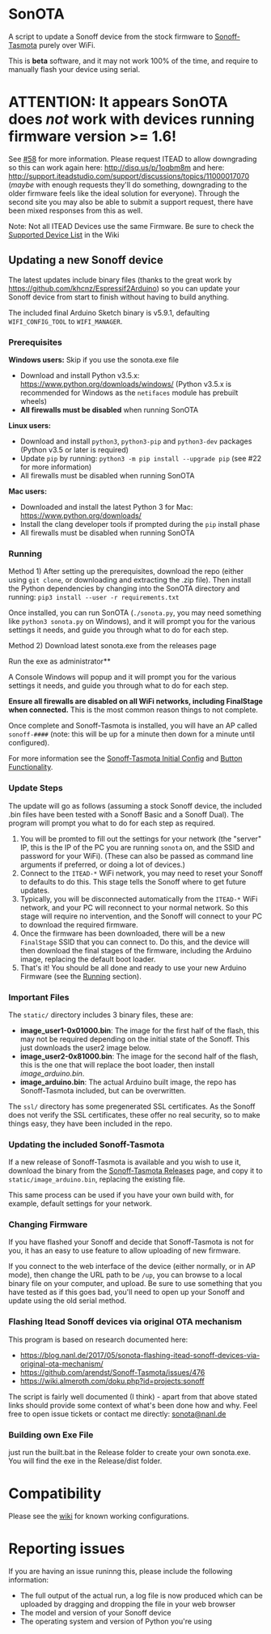 # SonOTA

A script to update a Sonoff device from the stock firmware to [Sonoff-Tasmota](https://github.com/arendst/Sonoff-Tasmota/) purely over WiFi.

This is **beta** software, and it may not work 100% of the time, and require to manually flash your device using serial.

# ATTENTION: It appears SonOTA does *not* work with devices running firmware version >= 1.6! #

See [#58](https://github.com/mirko/SonOTA/issues/58) for more information. Please request ITEAD to allow downgrading so this can work again here: http://disq.us/p/1oqbm8m and here: http://support.iteadstudio.com/support/discussions/topics/11000017070 (_maybe_ with enough requests they'll do something, downgrading to the older firmware feels like the ideal solution for everyone). Through the second site you may also be able to submit a support request, there have been mixed responses from this as well.

Note: Not all ITEAD Devices use the same Firmware. Be sure to check the [Supported Device List](https://github.com/mirko/SonOTA/wiki#known-working-configurations) in the Wiki

## Updating a new Sonoff device

The latest updates include binary files (thanks to the great work by https://github.com/khcnz/Espressif2Arduino) so you can update your Sonoff device
from start to finish without having to build anything. 

The included final Arduino Sketch binary is v5.9.1, defaulting `WIFI_CONFIG_TOOL` to `WIFI_MANAGER`.


### Prerequisites

**Windows users:**
Skip if you use the sonota.exe file
* Download and install Python v3.5.x: https://www.python.org/downloads/windows/
  (Python v3.5.x is recommended for Windows as the `netifaces` module has prebuilt wheels)
* **All firewalls must be disabled** when running SonOTA

**Linux users:**
* Download and install `python3`, `python3-pip` and `python3-dev` packages (Python v3.5 or later is required)
* Update `pip` by running: `python3 -m pip install --upgrade pip` (see #22 for more information)
* All firewalls must be disabled when running SonOTA

**Mac users:**
* Downloaded and install the latest Python 3 for Mac: https://www.python.org/downloads/
* Install the clang developer tools if prompted during the `pip` install phase
* All firewalls must be disabled when running SonOTA


### Running

Method 1)
After setting up the prerequisites, download the repo (either using `git clone`, or downloading and extracting the .zip file). Then install the Python dependencies by changing into the SonOTA directory and running:
`pip3 install --user -r requirements.txt`

Once installed, you can run SonOTA (`./sonota.py`, you may need something like `python3 sonota.py` on Windows), and it will prompt you for the various settings it needs, and guide you through what to do for each step.

Method 2)
Download latest sonota.exe from the releases page

Run the exe as administrator**

A Console Windows will popup and it will prompt you for the various settings it needs, and guide you through what to do for each step.


**Ensure all firewalls are disabled on all WiFi networks, including FinalStage when connected.** This is the most common reason things to not complete.

Once complete and Sonoff-Tasmota is installed, you will have an AP called `sonoff-####` (note: this will be up for a minute then down for a minute until configured).

For more information see the [Sonoff-Tasmota Initial Config](https://github.com/arendst/Sonoff-Tasmota/wiki/Initial-Configuration) and [Button Functionality](https://github.com/arendst/Sonoff-Tasmota/wiki/Button-usage).

### Update Steps

The update will go as follows (assuming a stock Sonoff device, the included .bin files have been tested with a Sonoff Basic and a Sonoff Dual). The program will prompt you what to do for each step as required.

1. You will be promted to fill out the settings for your network (the "server" IP, this is the IP of the PC you are running `sonota` on, and the SSID and password for your WiFi). (These can also be passed as command line arguments if preferred, or doing a lot of devices.)
2. Connect to the `ITEAD-*` WiFi network, you may need to reset your Sonoff to defaults to do this. This stage tells the Sonoff where to get future updates.
3. Typically, you will be disconnected automatically from the `ITEAD-*` WiFi network, and your PC will reconnect to your normal network. So this stage will require no intervention, and the Sonoff will connect to your PC to download the required firmware.
4. Once the firmware has been downloaded, there will be a new `FinalStage` SSID that you can connect to. Do this, and the device will then download the final stages of the firmware, including the Arduino image, replacing the default boot loader.
5. That's it! You should be all done and ready to use your new Arduino Firmware (see the [Running](#running) section).

### Important Files

The `static/` directory includes 3 binary files, these are:

* **image_user1-0x01000.bin**: The image for the first half of the flash, this may not be required depending on the initial state of the Sonoff. This just downloads the user2 image below.
* **image_user2-0x81000.bin**: The image for the second half of the flash, this is the one that will replace the boot loader, then install *image_arduino.bin*.
* **image_arduino.bin**: The actual Arduino built image, the repo has Sonoff-Tasmota included, but can be overwritten.

The `ssl/` directory has some pregenerated SSL certificates. As the Sonoff does not verify the SSL certificates, these offer no real security, so to make things easy, they have been included in the repo.

### Updating the included Sonoff-Tasmota

If a new release of Sonoff-Tasmota is available and you wish to use it, download the binary from the [Sonoff-Tasmota Releases](https://github.com/arendst/Sonoff-Tasmota/releases) page, and copy it to `static/image_arduino.bin`, replacing the existing file.

This same process can be used if you have your own build with, for example, default settings for your network.

### Changing Firmware

If you have flashed your Sonoff and decide that Sonoff-Tasmota is not for you, it has an easy to use feature to allow uploading of new firmware.

If you connect to the web interface of the device (either normally, or in AP mode), then change the URL path to be `/up`, you can browse to a local binary file on your computer, and upload. Be sure to use something that you have tested as if this goes bad, you'll need to open up your Sonoff and update using the old serial method.

### Flashing Itead Sonoff devices via original OTA mechanism

This program is based on research documented here:

- https://blog.nanl.de/2017/05/sonota-flashing-itead-sonoff-devices-via-original-ota-mechanism/
- https://github.com/arendst/Sonoff-Tasmota/issues/476
- https://wiki.almeroth.com/doku.php?id=projects:sonoff

The script is fairly well documented (I think) - apart from that above stated links should provide some context of what's been done how and why. Feel free to open issue tickets or contact me directly: sonota@nanl.de



### Building own Exe File
just run the built.bat in the Release folder to create your own sonota.exe. You will find the exe in the Release/dist folder.

# Compatibility

Please see the [wiki](https://github.com/mirko/SonOTA/wiki) for known working configurations.

# Reporting issues

If you are having an issue runinng this, please include the following information:
 - The full output of the actual run, a log file is now produced which can be uploaded by dragging and dropping the file in your web browser
 - The model and version of your Sonoff device
 - The operating system and version of Python you're using
